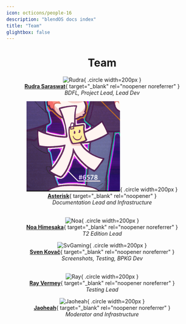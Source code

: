 ```yaml
---
icon: octicons/people-16
description: "blendOS docs index"
title: "Team"
glightbox: false
---
```


<style>
  .md-content__button {
    display: none;
  }
</style>

<div align="center" markdown>

# Team

<div class="grid" markdown>

![Rudra](https://github.com/RudraSwat.png){ .circle width=200px }
<br>
[**Rudra Saraswat**](https://about.ruds.io){ target="_blank" rel="noopener noreferrer" }
<br>
*BDFL, Project Lead, Lead Dev*

![Asterisk](assets/img/me.png){ .circle width=200px }
<br>
[**Asterisk**](https://asterisk.lol){ target="_blank" rel="noopener" }
<br>
*Documentation Lead and Infrastructure*
<br><br>

![Noa](https://noa.codes/assets/img/noahimesaka-256px.png){ .circle width=200px }
<br>
[**Noa Himesaka**](https://noa.codes){ target="_blank" rel="noopener noreferrer" }
<br>
*T2 Edition Lead*

![SvGaming](https://github.com/svgaming234.png){ .circle width=200px }
<br>
[**Sven Kovač**](https://git.blendos.co/svgaming){ target="_blank" rel="noopener noreferrer" }
<br>
*Screenshots, Testing, BPKG Dev*
<br><br>

![Ray](https://github.com/rayvermey.png){ .circle width=200px }
<br>
[**Ray Vermey**](https://github.com/rayvermey){ target="_blank" rel="noopener noreferrer" }
<br>
*Testing Lead*

![Jaoheah](https://github.com/Jaoheah.png){ .circle width=200px }
<br>
[**Jaoheah**](https://github.com/Jaoheah){ target="_blank" rel="noopener noreferrer" }
<br>
*Moderator and Infrastructure*

</div>

</div>

